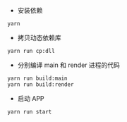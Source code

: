 


- 安装依赖
```shell
yarn  
```

- 拷贝动态依赖库
```shell
yarn run cp:dll
```

- 分别编译 main 和 render 进程的代码
```shell
yarn run build:main
yarn run build:render
```

- 启动 APP
```shell
yarn run start
```
